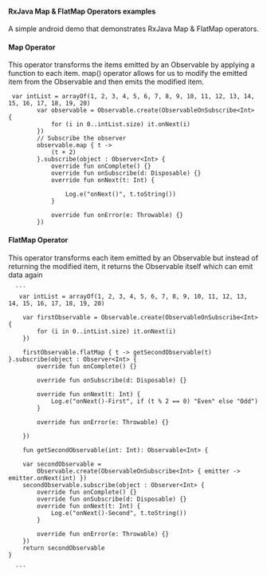 #### RxJava Map & FlatMap Operators examples

A simple android demo that demonstrates RxJava Map & FlatMap operators.

#### Map Operator

This operator transforms the items emitted by an Observable by applying a function to each item. map() operator allows for us to modify the emitted item from the Observable and then emits the modified item.

```
 var intList = arrayOf(1, 2, 3, 4, 5, 6, 7, 8, 9, 10, 11, 12, 13, 14, 15, 16, 17, 18, 19, 20)
        var observable = Observable.create(ObservableOnSubscribe<Int> {
            for (i in 0..intList.size) it.onNext(i)
        })
        // Subscribe the observer
        observable.map { t ->
            (t + 2)
        }.subscribe(object : Observer<Int> {
            override fun onComplete() {}
            override fun onSubscribe(d: Disposable) {}
            override fun onNext(t: Int) {

                Log.e("onNext()", t.toString())
            }

            override fun onError(e: Throwable) {}
        })
```

#### FlatMap Operator

This operator transforms each item emitted by an Observable but instead of returning the modified item, it returns the Observable itself which can emit data again

      ```
       var intList = arrayOf(1, 2, 3, 4, 5, 6, 7, 8, 9, 10, 11, 12, 13, 14, 15, 16, 17, 18, 19, 20)

        var firstObservable = Observable.create(ObservableOnSubscribe<Int> {
            for (i in 0..intList.size) it.onNext(i)
        })

        firstObservable.flatMap { t -> getSecondObservable(t) }.subscribe(object : Observer<Int> {
            override fun onComplete() {}

            override fun onSubscribe(d: Disposable) {}

            override fun onNext(t: Int) {
                Log.e("onNext()-First", if (t % 2 == 0) "Even" else "Odd")
            }

            override fun onError(e: Throwable) {}

        })
        
        fun getSecondObservable(int: Int): Observable<Int> {

        var secondObservable =
            Observable.create(ObservableOnSubscribe<Int> { emitter -> emitter.onNext(int) })
        secondObservable.subscribe(object : Observer<Int> {
            override fun onComplete() {}
            override fun onSubscribe(d: Disposable) {}
            override fun onNext(t: Int) {
                Log.e("onNext()-Second", t.toString())
            }

            override fun onError(e: Throwable) {}
        })
        return secondObservable
    }

      ```

